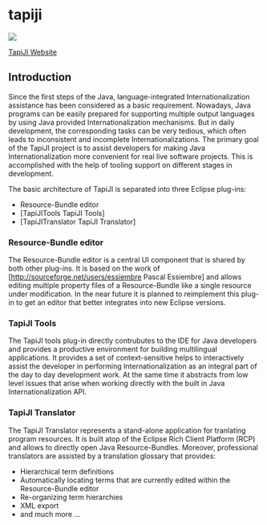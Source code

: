 # tapiji
<a href="https://travis-ci.org/tapiji/tapiji" target="_blank"><img src="https://travis-ci.org/tapiji/tapiji.svg?branch=R3_to_R4_migration"></a>

<a href="http://tapiji.github.io/">TapiJI Website</a>

## Introduction

Since the first steps of the Java, language-integrated Internationalization assistance has been considered as a basic requirement. Nowadays, Java programs can be easily prepared for supporting multiple output languages by using Java provided Internationalization mechanisms. But in daily development, the corresponding tasks can be very tedious, which often leads to inconsistent and incomplete Internationalizations.  The primary goal of the TapiJI project is to assist developers for making Java Internationalization more convenient for real live software projects. This is accomplished with the help of tooling support on different stages in development. 

The basic architecture of TapiJI is separated into three Eclipse plug-ins:
 * Resource-Bundle editor
 * [TapiJITools TapiJI Tools]
 * [TapiJITranslator TapiJI Translator]


### Resource-Bundle editor
The Resource-Bundle editor is a central UI component that is shared by both other plug-ins. It is based on the work of [http://sourceforge.net/users/essiembre Pascal Essiembre] and allows editing multiple property files of a Resource-Bundle like a single resource under modification. In the near future it is planned to reimplement this plug-in to get an editor that better integrates into new Eclipse versions.

### TapiJI Tools
The TapiJI tools plug-in directly contrubutes to the IDE for Java developers and provides a productive environment for building multilingual applications. It provides a set of context-sensitive helps to interactively assist the developer in performing Internationalization as an integral part of the day to day development work. At the same time it abstracts from low level issues that arise when working directly with the built in Java Internationalization API.


### TapiJI Translator
The TapiJI Translator represents a stand-alone application for tranlating program resources. It is built atop of the Eclipse Rich Client Platform (RCP) and allows to directly open Java Resource-Bundles. Moreover, professional translators are assisted by a translation glossary that provides:
 * Hierarchical term definitions
 * Automatically locating terms that are currently edited within the Resource-Bundle editor
 * Re-organizing term hierarchies
 * XML export 
 * and much more ...